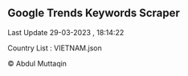 

## Google Trends Keywords Scraper 
 
Last Update 29-03-2023 , 18:14:22

Country List :
VIETNAM.json



© Abdul Muttaqin 
